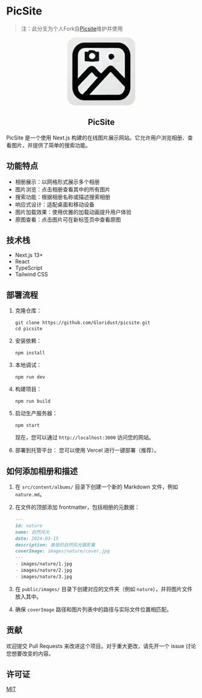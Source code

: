 # PicSite

>注：此分支为个人Fork自[Picsite](https://github.com/Gloridust/picsite)维护并使用

<p align="center">
  <a href="#">
    <img width="180" src="public\images\about\logo-rc.png">
  </a>
</p>
<h2 align="center">PicSite</h2>
<!-- <div align="center"><p><a href="./README.md">简体中文</a>|<a href="./README_EN.md">English(US)</a></p></div> -->

PicSite 是一个使用 Next.js 构建的在线图片展示网站。它允许用户浏览相册、查看图片，并提供了简单的搜索功能。

## 功能特点

- 相册展示：以网格形式展示多个相册
- 图片浏览：点击相册查看其中的所有图片
- 搜索功能：根据相册名称或描述搜索相册
- 响应式设计：适配桌面和移动设备
- 图片加载效果：使用优雅的加载动画提升用户体验
- 原图查看：点击图片可在新标签页中查看原图

## 技术栈

- Next.js 13+
- React
- TypeScript
- Tailwind CSS

## 部署流程

1. 克隆仓库：
   ```
   git clone https://github.com/Gloridust/picsite.git
   cd picsite
   ```

2. 安装依赖：
   ```
   npm install
   ```

3. 本地调试：
   ```
   npm run dev
   ```

4. 构建项目：
   ```
   npm run build
   ```

5. 启动生产服务器：
   ```
   npm start
   ```

   现在，您可以通过 `http://localhost:3000` 访问您的网站。

6. 部署到托管平台：
    您可以使用 Vercel 进行一键部署（推荐）。

## 如何添加相册和描述

1. 在 `src/content/albums/` 目录下创建一个新的 Markdown 文件，例如 `nature.md`。

2. 在文件的顶部添加 frontmatter，包括相册的元数据：

   ```markdown
   ---
   id: nature
   name: 自然风光
   date: 2024-03-15
   description: 美丽的自然风光摄影集
   coverImage: images/nature/cover.jpg
   ---
   - images/nature/1.jpg
   - images/nature/2.jpg
   - images/nature/3.jpg
   ```

3. 在 `public/images/` 目录下创建对应的文件夹（例如 `nature`），并将图片文件放入其中。

4. 确保 `coverImage` 路径和图片列表中的路径与实际文件位置相匹配。

## 贡献

欢迎提交 Pull Requests 来改进这个项目。对于重大更改，请先开一个 issue 讨论您想要改变的内容。

## 许可证

[MIT](https://choosealicense.com/licenses/mit/)
